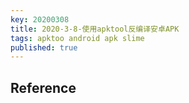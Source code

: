 ```yaml
---
key: 20200308
title: 2020-3-8-使用apktool反编译安卓APK
tags: apktoo android apk slime
published: true
---
```



## Reference

